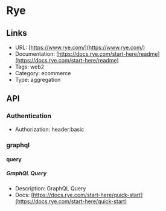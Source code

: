 # Rye

## Links

* URL: [https://www.rye.com/](https://www.rye.com/)
* Documentation: [https://docs.rye.com/start-here/readme](https://docs.rye.com/start-here/readme)
* Tags: web2
* Category: ecommerce
* Type: aggregation

## API

### Authentication

* Authorization: header:basic

### graphql

#### query

##### GraphQL Query

* Description: GraphQL Query
* Docs: [https://docs.rye.com/start-here/quick-start](https://docs.rye.com/start-here/quick-start)
